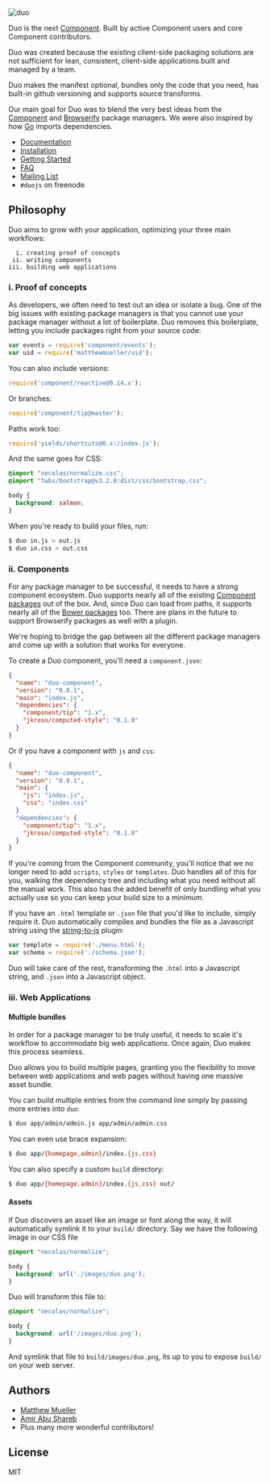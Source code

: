 ![duo](https://i.cloudup.com/uRfFwp-i4T.png)

Duo is the next [Component](https://github.com/component/component). Built by active Component users and core Component contributors.

Duo was created because the existing client-side packaging solutions are not sufficient for lean, consistent, client-side applications built and managed by a team.

Duo makes the manifest optional, bundles only the code that you need, has built-in github versioning and supports source transforms.

Our main goal for Duo was to blend the very best ideas from the [Component](https://github.com/component/component) and [Browserify](https://github.com/substack/node-browserify) package managers. We were also inspired by how [Go](http://go-lang.com/) imports dependencies.

- [Documentation](/docs)
- [Installation](/installation)
- [Getting Started](/docs/getting-started.md)
- [FAQ](/docs/faq.md)
- [Mailing List](https://groups.google.com/forum/#!forum/duojs)
- `#duojs` on freenode

## Philosophy

Duo aims to grow with your application, optimizing your three main workflows:

      i. creating proof of concepts
     ii. writing components
    iii. building web applications

### i. Proof of concepts

As developers, we often need to test out an idea or isolate a bug. One of the big issues with existing package managers is that you cannot use your package manager without a lot of boilerplate. Duo removes this boilerplate, letting you include packages right from your source code:

```js
var events = require('component/events');
var uid = require('matthewmueller/uid');
```

You can also include versions:

```js
require('component/reactive@0.14.x');
```

Or branches:

```js
require('component/tip@master');
```

Paths work too:

```js
require('yields/shortcuts@0.x:/index.js');
```

And the same goes for CSS:

```css
@import "necolas/normalize.css";
@import "twbs/bootstrap@v3.2.0:dist/css/bootstrap.css";

body {
  background: salmon;
}
```

When you're ready to build your files, run:

```bash
$ duo in.js > out.js
$ duo in.css > out.css
```

### ii. Components

For any package manager to be successful, it needs to have a strong component ecosystem. Duo supports nearly all of the existing [Component packages](https://github.com/search?l=json&p=10&q=path%3A%2Fcomponent.json+component&ref=searchresults&type=Code) out of the box. And, since Duo can load from paths, it supports nearly all of the [Bower packages](http://bower.io/search/) too. There are plans in the future to support Browserify packages as well with a plugin.

We're hoping to bridge the gap between all the different package managers and come up with a solution that works for everyone.

To create a Duo component, you'll need a `component.json`:

```json
{
  "name": "duo-component",
  "version": "0.0.1",
  "main": "index.js",
  "dependencies": {
    "component/tip": "1.x",
    "jkroso/computed-style": "0.1.0"
  }
}
```

Or if you have a component with `js` and `css`:

```json
{
  "name": "duo-component",
  "version": "0.0.1",
  "main": {
    "js": "index.js",
    "css": "index.css"
  }
  "dependencies": {
    "component/tip": "1.x",
    "jkroso/computed-style": "0.1.0"
  }
}
```

If you're coming from the Component community, you'll notice that we no longer need to add `scripts`, `styles` or `templates`. Duo handles all of this for you, walking the dependency tree and including what you need without all the manual work. This also has the added benefit of only bundling what you actually use so you can keep your build size to a minimum.

If you have an `.html` template or `.json` file that you'd like to include, simply require it. Duo automatically compiles and bundles the file as a Javascript string using the [string-to-js](https://github.com/component/duo-string-to-js) plugin:

```js
var template = require('./menu.html');
var schema = require('./schema.json');
```

Duo will take care of the rest, transforming the `.html` into a Javascript string, and `.json` into a Javascript object.

### iii. Web Applications

#### Multiple bundles

In order for a package manager to be truly useful, it needs to scale it's workflow to accommodate big web applications. Once again, Duo makes this process seamless.

Duo allows you to build multiple pages, granting you the flexibility to move between web applications and web pages without having one massive asset bundle.

You can build multiple entries from the command line simply by passing more entries into `duo`:

```bash
$ duo app/admin/admin.js app/admin/admin.css
```

You can even use brace expansion:

```bash
$ duo app/{homepage,admin}/index.{js,css}
```

You can also specify a custom `build` directory:

```bash
$ duo app/{homepage,admin}/index.{js,css} out/
```

#### Assets

If Duo discovers an asset like an image or font along the way, it will automatically symlink it to your `build/` directory. Say we have the following image in our CSS file

```css
@import "necolas/normalize";

body {
  background: url('./images/duo.png');
}
```

Duo will transform this file to:

```css
@import "necolas/normalize";

body {
  background: url('/images/duo.png');
}
```

And symlink that file to `build/images/duo.png`, its up to you to expose `build/` on your web server.

## Authors

- [Matthew Mueller](https://github.com/MatthewMueller)
- [Amir Abu Shareb](https://github.com/yields)
- Plus many more wonderful contributors!

## License

MIT
